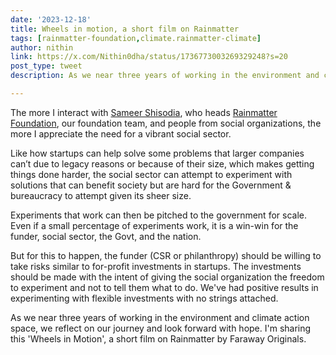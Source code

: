 ```yaml
---
date: '2023-12-18'
title: Wheels in motion, a short film on Rainmatter
tags: [rainmatter-foundation,climate.rainmatter-climate]
author: nithin
link: https://x.com/Nithin0dha/status/1736773003269329248?s=20
post_type: tweet
description: As we near three years of working in the environment and climate action space...

---
```


The more I interact with [Sameer Shisodia](https://twitter.com/zenx), who heads [Rainmatter Foundation](https://twitter.com/RainmatterOrg), our foundation team, and people from social organizations, the more I appreciate the need for a vibrant social sector.

Like how startups can help solve some problems that larger companies can’t due to legacy reasons or because of their size, which makes getting things done harder, the social sector can attempt to experiment with solutions that can benefit society but are hard for the Government & bureaucracy to attempt given its sheer size.

Experiments that work can then be pitched to the government for scale. Even if a small percentage of experiments work, it is a win-win for the funder, social sector, the Govt, and the nation.

But for this to happen, the funder (CSR or philanthropy) should be willing to take risks similar to for-profit investments in startups. The investments should be made with the intent of giving the social organization the freedom to experiment and not to tell them what to do. We've had positive results in experimenting with flexible investments with no strings attached.

As we near three years of working in the environment and climate action space, we reflect on our journey and look forward with hope. I'm sharing this 'Wheels in Motion', a short film on Rainmatter by Faraway Originals.
